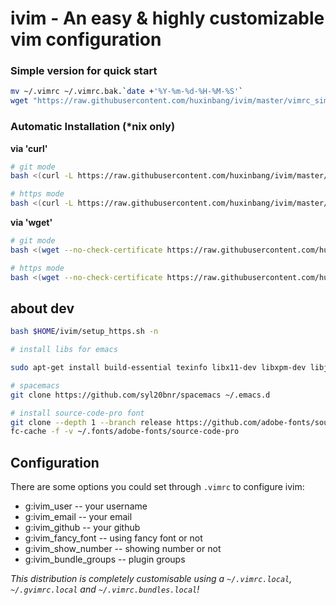 # ivim - An easy & highly customizable vim configuration 

### Simple version for quick start
```bash
mv ~/.vimrc ~/.vimrc.bak.`date +'%Y-%m-%d-%H-%M-%S'`
wget "https://raw.githubusercontent.com/huxinbang/ivim/master/vimrc_simple" -O ~/.vimrc
```

### Automatic Installation (*nix only)

**via 'curl'**

```bash
# git mode
bash <(curl -L https://raw.githubusercontent.com/huxinbang/ivim/master/setup.sh) -i

# https mode
bash <(curl -L https://raw.githubusercontent.com/huxinbang/ivim/master/setup_https.sh) -i
```

**via 'wget'**

```bash
# git mode
bash <(wget --no-check-certificate https://raw.githubusercontent.com/huxinbang/ivim/master/setup.sh -O -) -i

# https mode
bash <(wget --no-check-certificate https://raw.githubusercontent.com/huxinbang/ivim/master/setup_https.sh -O -) -i

```

## about dev

```bash
bash $HOME/ivim/setup_https.sh -n

# install libs for emacs

sudo apt-get install build-essential texinfo libx11-dev libxpm-dev libjpeg-dev libpng-dev libgif-dev libtiff-dev libgtk2.0-dev libncurses-dev libgnutls-dev exuberant-ctags

# spacemacs
git clone https://github.com/syl20bnr/spacemacs ~/.emacs.d

# install source-code-pro font
git clone --depth 1 --branch release https://github.com/adobe-fonts/source-code-pro.git ~/.fonts/adobe-fonts/source-code-pro
fc-cache -f -v ~/.fonts/adobe-fonts/source-code-pro

```


## Configuration

There are some options you could set through `.vimrc` to configure ivim:
* g:ivim_user -- your username
* g:ivim_email -- your email
* g:ivim_github -- your github
* g:ivim_fancy_font -- using fancy font or not
* g:ivim_show_number -- showing number or not
* g:ivim_bundle_groups -- plugin groups

*This distribution is completely customisable using a `~/.vimrc.local`, `~/.gvimrc.local` and `~/.vimrc.bundles.local`!*

